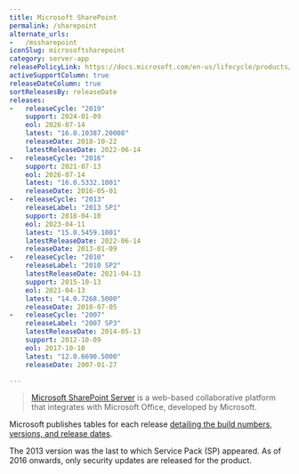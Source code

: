 ```yaml
---
title: Microsoft SharePoint
permalink: /sharepoint
alternate_urls:
-   /mssharepoint
iconSlug: microsoftsharepoint
category: server-app
releasePolicyLink: https://docs.microsoft.com/en-us/lifecycle/products/?terms=SharePoint%20Server
activeSupportColumn: true
releaseDateColumn: true
sortReleasesBy: releaseDate
releases:
-   releaseCycle: "2019"
    support: 2024-01-09
    eol: 2026-07-14
    latest: "16.0.10387.20008"
    releaseDate: 2018-10-22
    latestReleaseDate: 2022-06-14
-   releaseCycle: "2016"
    support: 2021-07-13
    eol: 2026-07-14
    latest: "16.0.5332.1001"
    releaseDate: 2016-05-01
-   releaseCycle: "2013"
    releaseLabel: "2013 SP1"
    support: 2018-04-10
    eol: 2023-04-11
    latest: "15.0.5459.1001"
    latestReleaseDate: 2022-06-14
    releaseDate: 2013-01-09
-   releaseCycle: "2010"
    releaseLabel: "2010 SP2"
    latestReleaseDate: 2021-04-13
    support: 2015-10-13
    eol: 2021-04-13
    latest: "14.0.7268.5000"
    releaseDate: 2010-07-05
-   releaseCycle: "2007"
    releaseLabel: "2007 SP3"
    latestReleaseDate: 2014-05-13
    support: 2012-10-09
    eol: 2017-10-10
    latest: "12.0.6690.5000"
    releaseDate: 2007-01-27

---
```


> [Microsoft SharePoint Server](https://en.wikipedia.org/wiki/SharePoint) is a web-based collaborative platform that integrates with Microsoft Office, developed by Microsoft.

Microsoft publishes tables for each release [detailing the build numbers, versions, and release dates](https://docs.microsoft.com/en-us/officeupdates/sharepoint-updates).

The 2013 version was the last to which Service Pack (SP) appeared. As of 2016 onwards, only security updates are released for the product.
